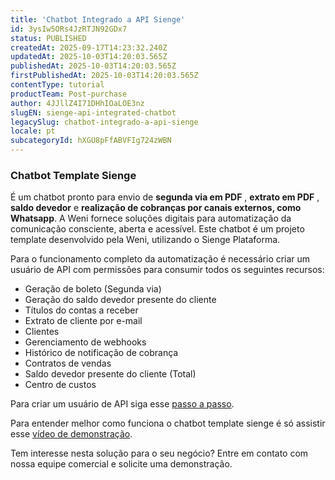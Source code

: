 ```yaml
---
title: 'Chatbot Integrado a API Sienge'
id: 3ysIw5ORs4JzRTJN92GDx7
status: PUBLISHED
createdAt: 2025-09-17T14:23:32.240Z
updatedAt: 2025-10-03T14:20:03.565Z
publishedAt: 2025-10-03T14:20:03.565Z
firstPublishedAt: 2025-10-03T14:20:03.565Z
contentType: tutorial
productTeam: Post-purchase
author: 4JJllZ4I71DHhIOaLOE3nz
slugEN: sienge-api-integrated-chatbot
legacySlug: chatbot-integrado-a-api-sienge
locale: pt
subcategoryId: hXGU8pFfABVFIg724zWBN
---
```


### Chatbot Template Sienge

É um chatbot pronto para envio de **segunda via em PDF** , **extrato em PDF** , **saldo devedor** e **realização de cobranças por canais externos, como Whatsapp**. A Weni fornece soluções digitais para automatização da comunicação consciente, aberta e acessível. Este chatbot é um projeto template desenvolvido pela Weni, utilizando o Sienge Plataforma.

Para o funcionamento completo da automatização é necessário criar um usuário de API com permissões para consumir todos os seguintes recursos:
  * Geração de boleto (Segunda via)
  * Geração do saldo devedor presente do cliente
  * Títulos do contas a receber
  * Extrato de cliente por e-mail
  * Clientes
  * Gerenciamento de webhooks
  * Histórico de notificação de cobrança
  * Contratos de vendas
  * Saldo devedor presente do cliente (Total)
  * Centro de custos

Para criar um usuário de API siga esse [passo a passo](https://www.youtube.com/watch?v=w0f9O20ZeLM&list=PLel5qygu4y7SE1xF8UmVhJBJX6S5YavCE).

Para entender melhor como funciona o chatbot template sienge é só assistir esse [vídeo de demonstração](https://www.youtube.com/watch?v=Z7KYanhT-aw&feature=youtu.be).

Tem interesse nesta solução para o seu negócio? Entre em contato com nossa equipe comercial e solicite uma demonstração.
